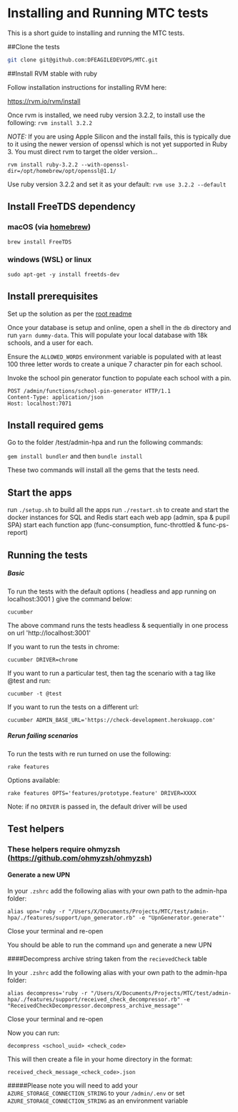 Installing and Running MTC tests
================================

This is a short guide to installing and running the MTC tests.

##Clone the tests

```bash
git clone git@github.com:DFEAGILEDEVOPS/MTC.git
```

##Install RVM stable with ruby

Follow installation instructions for installing RVM here:

https://rvm.io/rvm/install

Once rvm is installed, we need ruby version 3.2.2, to install use the following:
 `rvm install 3.2.2`

*NOTE:* If you are using Apple Silicon and the install fails, this is typically due to it using
the newer version of openssl which is not yet supported in Ruby 3.  You must direct rvm to target
the older version...

`rvm install ruby-3.2.2 --with-openssl-dir=/opt/homebrew/opt/openssl@1.1/`

Use ruby version 3.2.2 and set it as your default:
 `rvm use 3.2.2 --default`

## Install FreeTDS dependency

### macOS (via [homebrew](https://brew.sh/))
`brew install FreeTDS`

### windows (WSL) or linux
`sudo apt-get -y install freetds-dev`

## Install prerequisites

Set up the solution as per the [root readme](../../README.md)

Once your database is setup and online, open a shell in the `db` directory and run `yarn dummy-data`.
This will populate your local database with 18k schools, and a user for each.

Ensure the `ALLOWED_WORDS` environment variable is populated with at least 100 three letter words to create a unique 7 character pin for each school.

Invoke the school pin generator function to populate each school with a pin.
```
POST /admin/functions/school-pin-generator HTTP/1.1
Content-Type: application/json
Host: localhost:7071
```

## Install required gems

Go to the folder /test/admin-hpa and run the following commands:

`gem install bundler` and then `bundle install`

These two commands will install all the gems that the tests need.

## Start the apps

run `./setup.sh` to build all the apps
run `./restart.sh` to create and start the docker instances for SQL and Redis
start each web app (admin, spa & pupil SPA)
start each function app (func-consumption, func-throttled & func-ps-report)

## Running the tests

##### Basic

To run the tests with the default options ( headless and app running on localhost:3001 ) give the command below:

`cucumber`

 The above command runs the tests headless & sequentially in one process on url 'http://localhost:3001'

If you want to run the tests in chrome:

`cucumber DRIVER=chrome`

If you want to run a particular test, then tag the scenario with a tag like @test and run:

`cucumber -t @test`

If you want to run the tests on a different url:

`cucumber ADMIN_BASE_URL='https://check-development.herokuapp.com'`

##### Rerun failing scenarios

To run the tests with re run turned on use the following:

`rake features`

Options available:

`rake features OPTS='features/prototype.feature' DRIVER=XXXX`

Note: if no `DRIVER` is passed in, the default driver will be used


## Test helpers
### These helpers require ohmyzsh (https://github.com/ohmyzsh/ohmyzsh)
#### Generate a new UPN

In your `.zshrc` add the following alias with your own path to the admin-hpa folder:

`alias upn='ruby -r "/Users/X/Documents/Projects/MTC/test/admin-hpa/./features/support/upn_generator.rb" -e "UpnGenerator.generate"'`

Close your terminal and re-open

You should be able to run the command `upn` and generate a new UPN


####Decompress archive string taken from the `recievedCheck` table

In your `.zshrc` add the following alias with your own path to the admin-hpa folder:

`alias decompress='ruby -r "/Users/X/Documents/Projects/MTC/test/admin-hpa/./features/support/received_check_decompressor.rb" -e "ReceivedCheckDecompressor.decompress_archive_message"'`

Close your terminal and re-open

Now you can run:

`decompress <school_uuid> <check_code>`

This will then create a file in your home directory in the format:

`received_check_message_<check_code>.json`

#####Please note you will need to add your `AZURE_STORAGE_CONNECTION_STRING` to your `/admin/.env` or set `AZURE_STORAGE_CONNECTION_STRING` as an environment variable
